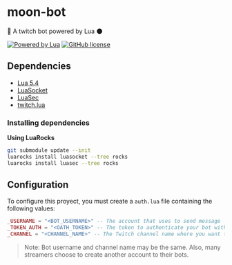 # moon-bot
🤖 A twitch bot powered by Lua 🌑

[![Powered by Lua](https://img.shields.io/badge/powered%20by-Lua-blue?logo=)](https://www.lua.org/) [![GitHub license](https://img.shields.io/github/license/NEKERAFA/moon-bot)](https://github.com/NEKERAFA/moon-bot/blob/main/LICENSE)

## Dependencies

- [Lua 5.4](http://www.lua.org/)
- [LuaSocket](https://github.com/diegonehab/luasocket)
- [LuaSec](https://github.com/brunoos/luasec)
- [twitch.lua](https://github.com/NEKERAFA/twitch.lua)

### Installing dependencies

**Using LuaRocks**

```sh
git submodule update --init
luarocks install luasocket --tree rocks
luarocks install luasec --tree rocks
```

## Configuration

To configure this proyect, you must create a `auth.lua` file containing the following values:

```lua
_USERNAME = "<BOT_USERNAME>" -- The account that uses to send message
_TOKEN_AUTH = "<OATH_TOKEN>" -- The token to authenticate your bot with Twitch's servers
_CHANNEL = "<CHANNEL_NAME>" -- The Twitch channel name where you want to run the bot.
```

> Note: Bot username and channel name may be the same. Also, many streamers choose to create another account to their bots.
